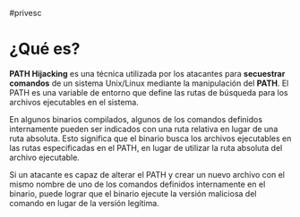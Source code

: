 #privesc 

# ¿Qué es?

**PATH Hijacking** es una técnica utilizada por los atacantes para **secuestrar** **comandos** de un sistema Unix/Linux mediante la manipulación del **PATH**. El PATH es una variable de entorno que define las rutas de búsqueda para los archivos ejecutables en el sistema.

En algunos binarios compilados, algunos de los comandos definidos internamente pueden ser indicados con una ruta relativa en lugar de una ruta absoluta. Esto significa que el binario busca los archivos ejecutables en las rutas especificadas en el PATH, en lugar de utilizar la ruta absoluta del archivo ejecutable.

Si un atacante es capaz de alterar el PATH y crear un nuevo archivo con el mismo nombre de uno de los comandos definidos internamente en el binario, puede lograr que el binario ejecute la versión maliciosa del comando en lugar de la versión legítima.